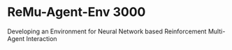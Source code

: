 # ReMu-Agent-Env 3000
Developing an Environment for Neural Network based Reinforcement Multi-Agent Interaction
